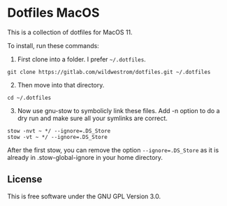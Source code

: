 # Dotfiles MacOS

This is a collection of dotfiles for MacOS 11.

To install, run these commands:

1. First clone into a folder. I prefer `~/.dotfiles`.
```shell
git clone https://gitlab.com/wildwestrom/dotfiles.git ~/.dotfiles
```
2. Then move into that directory.
```shell
cd ~/.dotfiles
```
3. Now use gnu-stow to symbolicly link these files. 
Add -n option to do a dry run and make sure all your symlinks are correct.
```shell
stow -nvt ~ */ --ignore=.DS_Store
stow -vt ~ */ --ignore=.DS_Store
```

After the first stow, you can remove the option `--ignore=.DS_Store` as it is already in .stow-global-ignore in your home directory.

## License

This is free software under the GNU GPL Version 3.0.

